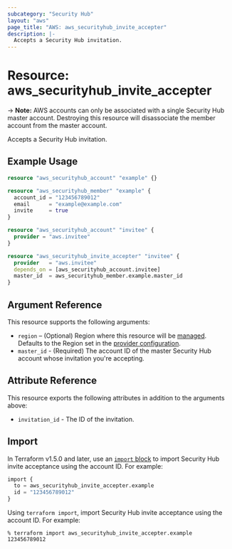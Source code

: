 ```yaml
---
subcategory: "Security Hub"
layout: "aws"
page_title: "AWS: aws_securityhub_invite_accepter"
description: |-
  Accepts a Security Hub invitation.
---
```


# Resource: aws_securityhub_invite_accepter

-> **Note:** AWS accounts can only be associated with a single Security Hub master account. Destroying this resource will disassociate the member account from the master account.

Accepts a Security Hub invitation.

## Example Usage

```terraform
resource "aws_securityhub_account" "example" {}

resource "aws_securityhub_member" "example" {
  account_id = "123456789012"
  email      = "example@example.com"
  invite     = true
}

resource "aws_securityhub_account" "invitee" {
  provider = "aws.invitee"
}

resource "aws_securityhub_invite_accepter" "invitee" {
  provider   = "aws.invitee"
  depends_on = [aws_securityhub_account.invitee]
  master_id  = aws_securityhub_member.example.master_id
}
```

## Argument Reference

This resource supports the following arguments:

* `region` – (Optional) Region where this resource will be [managed](https://docs.aws.amazon.com/general/latest/gr/rande.html#regional-endpoints). Defaults to the Region set in the [provider configuration](https://registry.terraform.io/providers/hashicorp/aws/latest/docs#aws-configuration-reference).
* `master_id` - (Required) The account ID of the master Security Hub account whose invitation you're accepting.

## Attribute Reference

This resource exports the following attributes in addition to the arguments above:

* `invitation_id` - The ID of the invitation.

## Import

In Terraform v1.5.0 and later, use an [`import` block](https://developer.hashicorp.com/terraform/language/import) to import Security Hub invite acceptance using the account ID. For example:

```terraform
import {
  to = aws_securityhub_invite_accepter.example
  id = "123456789012"
}
```

Using `terraform import`, import Security Hub invite acceptance using the account ID. For example:

```console
% terraform import aws_securityhub_invite_accepter.example 123456789012
```
